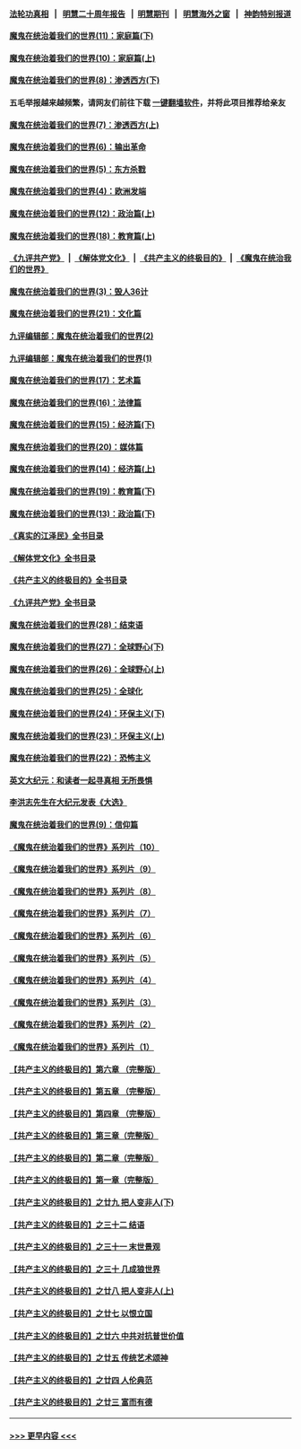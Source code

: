 #### [法轮功真相](https://github.com/gfw-breaker/truth/blob/master/README.md?t=0) &nbsp;&nbsp;|&nbsp;&nbsp; [明慧二十周年报告](https://github.com/gfw-breaker/mh-reports/blob/master/README.md?t=0) &nbsp;&nbsp;|&nbsp;&nbsp;[明慧期刊](https://github.com/gfw-breaker/mh-qikan) &nbsp;&nbsp;|&nbsp;&nbsp; [明慧海外之窗](https://github.com/gfw-breaker/mh-news/blob/master/README.md?t=0) &nbsp;&nbsp;|&nbsp;&nbsp; [神韵特别报道](https://github.com/gfw-breaker/mh-news/blob/master/shenyun.md?t=0)
#### [魔鬼在统治着我们的世界(11)：家庭篇(下)](../pages/nsc422/n10440961.md?t=11292052) 
#### [魔鬼在统治着我们的世界(10)：家庭篇(上)](../pages/nsc422/n10435448.md?t=11292052) 
#### [魔鬼在统治着我们的世界(8)：渗透西方(下)](../pages/nsc422/n10429603.md?t=11292052) 
#### 五毛举报越来越频繁，请网友们前往下载 [一键翻墙软件](https://github.com/gfw-breaker/ssr-accounts)，并将此项目推荐给亲友
#### [魔鬼在统治着我们的世界(7)：渗透西方(上)](../pages/nsc422/n10426013.md?t=11292052) 
#### [魔鬼在统治着我们的世界(6)：输出革命](../pages/nsc422/n10421536.md?t=11292052) 
#### [魔鬼在统治着我们的世界(5)：东方杀戮](../pages/nsc422/n10417707.md?t=11292052) 
#### [魔鬼在统治着我们的世界(4)：欧洲发端](../pages/nsc422/n10414890.md?t=11292052) 
#### [魔鬼在统治着我们的世界(12)：政治篇(上)](../pages/nsc422/n10444576.md?t=11292052) 
#### [魔鬼在统治着我们的世界(18)：教育篇(上)](../pages/nsc422/n10526970.md?t=11292052) 
#### [《九评共产党》](https://github.com/begood0513/9ping.md/blob/master/README.md) &nbsp;|&nbsp; [《解体党文化》](../../../../jtdwh.md/blob/master/README.md)  &nbsp;|&nbsp; [《共产主义的终极目的》](../../../../gczydzjmd.md/blob/master/README.md) &nbsp;|&nbsp; [《魔鬼在统治我们的世界》](../../../../mgztzwmdsj.md/blob/master/README.md) 
#### [魔鬼在统治着我们的世界(3)：毁人36计](../pages/nsc422/n10411583.md?t=11292052) 
#### [魔鬼在统治着我们的世界(21)：文化篇](../pages/nsc422/n10597706.md?t=11292052) 
#### [九评编辑部：魔鬼在统治着我们的世界(2)](../pages/nsc422/n10410036.md?t=11292052) 
#### [九评编辑部：魔鬼在统治着我们的世界(1)](../pages/nsc422/n10406825.md?t=11292052) 
#### [魔鬼在统治着我们的世界(17)：艺术篇](../pages/nsc422/n10499093.md?t=11292052) 
#### [魔鬼在统治着我们的世界(16)：法律篇](../pages/nsc422/n10485969.md?t=11292052) 
#### [魔鬼在统治着我们的世界(15)：经济篇(下)](../pages/nsc422/n10469975.md?t=11292052) 
#### [魔鬼在统治着我们的世界(20)：媒体篇](../pages/nsc422/n10586579.md?t=11292052) 
#### [魔鬼在统治着我们的世界(14)：经济篇(上)](../pages/nsc422/n10457370.md?t=11292052) 
#### [魔鬼在统治着我们的世界(19)：教育篇(下)](../pages/nsc422/n10564808.md?t=11292052) 
#### [魔鬼在统治着我们的世界(13)：政治篇(下)](../pages/nsc422/n10448270.md?t=11292052) 
#### [《真实的江泽民》全书目录](../pages/nsc422/n13721399.md?t=11292052) 
#### [《解体党文化》全书目录](../pages/nsc422/n13721157.md?t=11292052) 
#### [《共产主义的终极目的》全书目录](../pages/nsc422/n13721048.md?t=11292052) 
#### [《九评共产党》全书目录](../pages/nsc422/n13708085.md?t=11292052) 
#### [魔鬼在统治着我们的世界(28)：结束语](../pages/nsc422/n10936246.md?t=11292052) 
#### [魔鬼在统治着我们的世界(27)：全球野心(下)](../pages/nsc422/n10928319.md?t=11292052) 
#### [魔鬼在统治着我们的世界(26)：全球野心(上)](../pages/nsc422/n10900318.md?t=11292052) 
#### [魔鬼在统治着我们的世界(25)：全球化](../pages/nsc422/n10788205.md?t=11292052) 
#### [魔鬼在统治着我们的世界(24)：环保主义(下)](../pages/nsc422/n10695307.md?t=11292052) 
#### [魔鬼在统治着我们的世界(23)：环保主义(上)](../pages/nsc422/n10688613.md?t=11292052) 
#### [魔鬼在统治着我们的世界(22)：恐怖主义](../pages/nsc422/n10614727.md?t=11292052) 
#### [英文大纪元：和读者一起寻真相 无所畏惧](../pages/nsc422/n12542027.md?t=11292052) 
#### [李洪志先生在大纪元发表《大选》](../pages/nsc422/n12534746.md?t=11292052) 
#### [魔鬼在统治着我们的世界(9)：信仰篇](../pages/nsc422/n10432159.md?t=11292052) 
#### [《魔鬼在统治着我们的世界》系列片（10）](../pages/nsc422/n12292670.md?t=11292052) 
#### [《魔鬼在统治着我们的世界》系列片（9）](../pages/nsc422/n12290859.md?t=11292052) 
#### [《魔鬼在统治着我们的世界》系列片（8）](../pages/nsc422/n12287445.md?t=11292052) 
#### [《魔鬼在统治着我们的世界》系列片（7）](../pages/nsc422/n12283425.md?t=11292052) 
#### [《魔鬼在统治着我们的世界》系列片（6）](../pages/nsc422/n12282314.md?t=11292052) 
#### [《魔鬼在统治着我们的世界》系列片（5）](../pages/nsc422/n12281419.md?t=11292052) 
#### [《魔鬼在统治着我们的世界》系列片（4）](../pages/nsc422/n12274024.md?t=11292052) 
#### [《魔鬼在统治着我们的世界》系列片（3）](../pages/nsc422/n12271322.md?t=11292052) 
#### [《魔鬼在统治着我们的世界》系列片（2）](../pages/nsc422/n12269049.md?t=11292052) 
#### [《魔鬼在统治着我们的世界》系列片（1）](../pages/nsc422/n12267575.md?t=11292052) 
#### [【共产主义的终极目的】第六章 （完整版）](../pages/nsc422/n11428913.md?t=11292052) 
#### [【共产主义的终极目的】第五章 （完整版）](../pages/nsc422/n11428912.md?t=11292052) 
#### [【共产主义的终极目的】第四章 （完整版）](../pages/nsc422/n11428907.md?t=11292052) 
#### [【共产主义的终极目的】第三章（完整版）](../pages/nsc422/n11428848.md?t=11292052) 
#### [【共产主义的终极目的】第二章（完整版）](../pages/nsc422/n11428831.md?t=11292052) 
#### [【共产主义的终极目的】第一章（完整版）](../pages/nsc422/n11417651.md?t=11292052) 
#### [【共产主义的终极目的】之廿九 把人变非人(下)](../pages/nsc422/n11344140.md?t=11292052) 
#### [【共产主义的终极目的】之三十二 结语](../pages/nsc422/n11360535.md?t=11292052) 
#### [【共产主义的终极目的】之三十一 末世景观](../pages/nsc422/n11351129.md?t=11292052) 
#### [【共产主义的终极目的】之三十 几成狼世界](../pages/nsc422/n11348280.md?t=11292052) 
#### [【共产主义的终极目的】之廿八 把人变非人(上)](../pages/nsc422/n11340492.md?t=11292052) 
#### [【共产主义的终极目的】之廿七 以恨立国](../pages/nsc422/n11336944.md?t=11292052) 
#### [【共产主义的终极目的】之廿六 中共对抗普世价值](../pages/nsc422/n11324785.md?t=11292052) 
#### [【共产主义的终极目的】之廿五 传统艺术颂神](../pages/nsc422/n11296396.md?t=11292052) 
#### [【共产主义的终极目的】之廿四 人伦典范](../pages/nsc422/n11296397.md?t=11292052) 
#### [【共产主义的终极目的】之廿三 富而有德](../pages/nsc422/n11283598.md?t=11292052) 

----
#### [ >>> 更早内容 <<< ](../indexes/nsc422-earlier.md)
